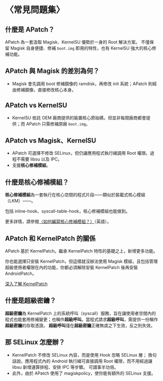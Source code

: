 # 〈常見問題集〉


## 什麼是 APatch？
APatch 為一套汲取 Magisk、KernelSU 優勢於一身的 Root 解決方案。
不僅保留 Magisk 自身便捷、修補 `boot.img` 即用的特性，也有 KernelSU 強大的核心修補功能。


## APatch 與 Magisk 的差別為何？
- Magisk 會先調用 boot 修補鏡像的 ramdisk，再修改 init 系統；APatch 則經由修補鏡像，直接修改核心本身。


## APatch vs KernelSU
- KernelSU 依託 OEM 廠商提供的裝置核心原始碼，但並非每間廠商都會提供；而 APatch 只需修補原廠 `boot.img`。


## APatch vs Magisk、KernelSU
- APatch 可選擇不修改 SELinux，但仍讓應用程式執行緒調用 Root 權限。過程不需要 libsu 以及 IPC。
- 支援**核心修補模組**。


## 什麼是核心修補模組？
**核心修補模組**為一套執行在核心空間的程式片段——類似於裝載式核心模組（LKM）——。

包括 inline-hook、syscall-table-hook，核心修補模組也能做到。

更多詳情，請參閱[〈如何編寫核心修補模組？〉](https://github.com/bmax121/KernelPatch/blob/main/doc/module.md)（英語）。


## APatch 和 KernelPatch 的關係

APatch 基於 KernelPatch。繼承 KernelPatch 特性的基礎之上，新增更多功能。

你也能選擇只安裝 KernelPatch，但這樣就沒辦法使用 Magisk 模組，且包括管理超級使用者權限在內的功能，你都必須解除安裝 KernelPatch 後再安裝 AndroidPatch。

[深入了解 KernelPatch](https://github.com/bmax121/KernelPatch)


## 什麼是超級密鑰？
**超級密鑰**為 KernelPatch 上的系統呼叫（syscall）服務，旨在讓使用者空間內的程式也能套用修補變更；也稱作**超級呼叫**。當程式請求**超級呼叫**，需提供一份稱作**超級密鑰**的存取憑證。
**超級呼叫**僅在**超級密鑰**正確無虞之下生效，反之則失效。


## 那 SELinux 怎麼辦？
- KernelPatch 不修改 SELinux 內容，而是使用 Hook 忽略 SELinux 層；
  換句話說，應用程式內的 Android 執行緒可直接調用 Root 權限，而不用經過讓 libsu 新增運算排程、安排 IPC 等步驟。
  可謂事半功倍。
- 此外，由於 APatch 使用了 magiskpolicy，使你能有額外的 SELinux 支援。
